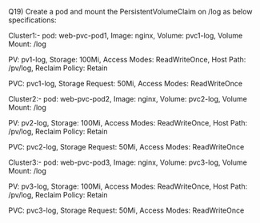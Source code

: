 Q19) Create a pod and mount the PersistentVolumeClaim on /log as below specifications:

Cluster1:-
pod: web-pvc-pod1, Image: nginx, Volume: pvc1-log, Volume Mount: /log

PV: pv1-log, Storage: 100Mi, Access Modes: ReadWriteOnce, Host Path: /pv/log, Reclaim Policy: Retain 

PVC: pvc1-log, Storage Request: 50Mi, Access Modes: ReadWriteOnce
     
Cluster2:-
pod: web-pvc-pod2, Image: nginx, Volume: pvc2-log, Volume Mount: /log

PV: pv2-log, Storage: 100Mi, Access Modes: ReadWriteOnce, Host Path: /pv/log, Reclaim Policy: Retain 

PVC: pvc2-log, Storage Request: 50Mi, Access Modes: ReadWriteOnce
     
Cluster3:-
pod: web-pvc-pod3, Image: nginx, Volume: pvc3-log, Volume Mount: /log

PV: pv3-log, Storage: 100Mi, Access Modes: ReadWriteOnce, Host Path: /pv/log, Reclaim Policy: Retain 

PVC: pvc3-log, Storage Request: 50Mi, Access Modes: ReadWriteOnce
